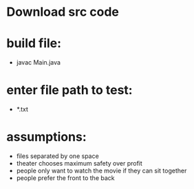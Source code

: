 # Download src code
# build file:
* javac Main.java
# enter file path to test:
* *.txt

# assumptions:
* files separated by one space
* theater chooses maximum safety over profit
* people only want to watch the movie if they can sit together
* people prefer the front to the back
